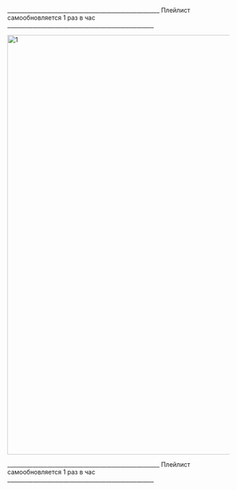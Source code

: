  ______________________________________________________ Плейлист самообновляется 1 раз в час ____________________________________________________           

<img width="1695" height="952" alt="1" src="https://github.com/user-attachments/assets/9648d974-2b6f-4864-99d7-b74df7cb1b13" />

 ______________________________________________________ Плейлист самообновляется 1 раз в час ____________________________________________________ 
